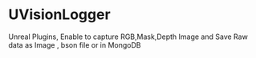 # UVisionLogger
Unreal Plugins, Enable to capture RGB,Mask,Depth Image and Save Raw data as Image , bson file or in MongoDB

